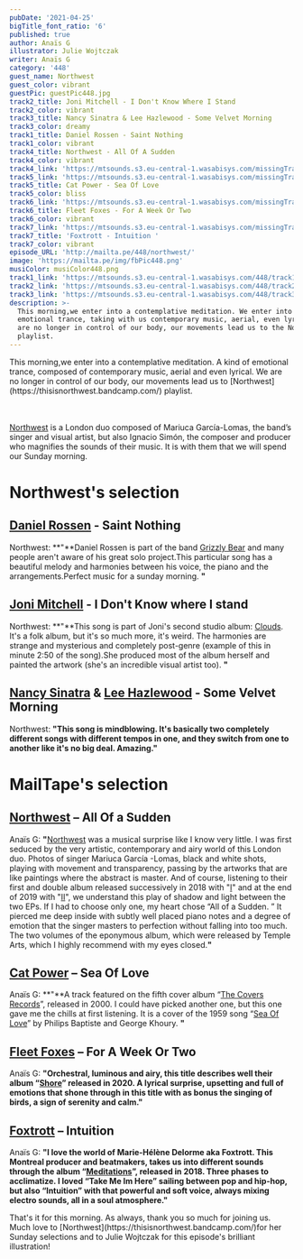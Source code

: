 ```yaml
---
pubDate: '2021-04-25'
bigTitle_font_ratio: '6'
published: true
author: Anaïs G
illustrator: Julie Wojtczak
writer: Anaïs G
category: '448'
guest_name: Northwest
guest_color: vibrant
guestPic: guestPic448.jpg
track2_title: Joni Mitchell - I Don't Know Where I Stand
track2_color: vibrant
track3_title: Nancy Sinatra & Lee Hazlewood - Some Velvet Morning
track3_color: dreamy
track1_title: Daniel Rossen - Saint Nothing
track1_color: vibrant
track4_title: Northwest - All Of A Sudden
track4_color: vibrant
track4_link: 'https://mtsounds.s3.eu-central-1.wasabisys.com/missingTrack.mp3'
track5_link: 'https://mtsounds.s3.eu-central-1.wasabisys.com/missingTrack.mp3'
track5_title: Cat Power - Sea Of Love
track5_color: bliss
track6_link: 'https://mtsounds.s3.eu-central-1.wasabisys.com/missingTrack.mp3'
track6_title: Fleet Foxes - For A Week Or Two
track6_color: vibrant
track7_link: 'https://mtsounds.s3.eu-central-1.wasabisys.com/missingTrack.mp3'
track7_title: 'Foxtrott - Intuition '
track7_color: vibrant
episode_URL: 'http://mailta.pe/448/northwest/'
image: 'https://mailta.pe/img/fbPic448.png'
musiColor: musiColor448.png
track1_link: 'https://mtsounds.s3.eu-central-1.wasabisys.com/448/track1.mp3'
track2_link: 'https://mtsounds.s3.eu-central-1.wasabisys.com/448/track2.mp3'
track3_link: 'https://mtsounds.s3.eu-central-1.wasabisys.com/448/track3.mp3'
description: >-
  This morning,we enter into a contemplative meditation. We enter into a kind of
  emotional trance, taking with us contemporary music, aerial, even lyrical. We
  are no longer in control of our body, our movements lead us to the Northwest
  playlist.
---
```


<p id="introduction">
  This morning,we enter into a contemplative meditation. A kind of emotional trance, composed of contemporary music, aerial and even lyrical. We are no longer in control of our body, our movements lead us to [Northwest](https://thisisnorthwest.bandcamp.com/) playlist.
  
   <br><br>[Northwest](https://thisisnorthwest.bandcamp.com/) is a London duo composed of Mariuca García-Lomas, the band’s singer and visual artist, but also Ignacio Simón, the composer and producer who magnifies the sounds of their music. It is with them that we will spend our Sunday morning.
</p>

# Northwest's selection

## [Daniel Rossen](http://www.danielrossen.com/) - Saint Nothing
Northwest: **"**Daniel Rossen is part of the band [Grizzly Bear](http://grizzly-bear.net/) and many people aren't aware of his great solo project.This particular song has a beautiful melody and harmonies between his voice, the piano and the arrangements.Perfect music for a sunday morning. **"**

## [Joni Mitchell](https://jonimitchell.com/) - I Don't Know where I stand
Northwest: **"**This song is part of Joni's second studio album: [Clouds](https://fr.wikipedia.org/wiki/Clouds_(album_de_Joni_Mitchell)). It's a folk album, but it's so much more, it's weird. The harmonies are strange and mysterious and completely post-genre (example of this in minute 2:50 of the song).She produced most of the album herself and painted the artwork (she's an incredible visual artist too). **"**

## [Nancy Sinatra](https://fr.wikipedia.org/wiki/Nancy_Sinatra) & [Lee Hazlewood](https://fr.wikipedia.org/wiki/Lee_Hazlewood) - Some Velvet Morning
Northwest: **"**This song is mindblowing. It's basically two completely different songs with different tempos in one, and they switch from one to another like it's no big deal. Amazing.**"**

# MailTape's selection

## [Northwest](https://thisisnorthwest.bandcamp.com/) – All Of a Sudden
Anaïs G: **"**[Northwest](https://thisisnorthwest.bandcamp.com/) was a musical surprise like I know very little. I was first seduced by the very artistic, contemporary and airy world of this London duo. Photos of singer Mariuca García -Lomas, black and white shots, playing with movement and transparency, passing by the artworks that are like paintings where the abstract is master. And of course, listening to their first and double album released successively in 2018 with "[I](https://thisisnorthwest.bandcamp.com/album/i)" and at the end of 2019 with "[II](https://thisisnorthwest.bandcamp.com/album/ii)", we understand this play of shadow and light between the two EPs. If I had to choose only one, my heart chose “All of a Sudden. ” It pierced me deep inside with subtly well placed piano notes and a degree of emotion that the singer masters to perfection without falling into too much. The two volumes of the eponymous album, which were released by Temple Arts, which I highly recommend with my eyes closed.**"**

## [Cat Power](https://www.catpowermusic.com/) – Sea Of Love
Anaïs G: **"**A track featured on the fifth cover album “[The Covers Records](https://fr.wikipedia.org/wiki/The_Covers_Record)”, released in 2000. I could have picked another one, but this one gave me the chills at first listening. It is a cover of the 1959 song “[Sea Of Love](https://www.youtube.com/watch?v=lrkNRcyvtF4)” by Philips Baptiste and George Khoury. **"**

## [Fleet Foxes](https://www.fleetfoxes.co/shore/record-shore-day-eu) – For A Week Or Two
Anaïs G: **"**Orchestral, luminous and airy, this title describes well their album “[Shore](https://soundcloud.com/fleetfoxes/sets/shore-328506053)” released in 2020. A lyrical surprise, upsetting and full of emotions that shone through in this title with as bonus the singing of birds, a sign of serenity and calm.**"**

## [Foxtrott](https://foxtrott.bandcamp.com/) – Intuition
Anaïs G: **"**I love the world of Marie-Hélène Delorme aka Foxtrott. This Montreal producer and beatmakers, takes us into different sounds through the album “[Meditations](https://soundcloud.com/foxtrottfoxtrott/sets/meditations-i-ii-iii-1)”, released in 2018. Three phases to acclimatize. I loved “Take Me Im Here” sailing between pop and hip-hop, but also “Intuition” with that powerful and soft voice, always mixing electro sounds, all in a soul atmosphere.**"**

<p id="outroduction">That's it for this morning. As always, thank you so much for joining us. Much love to [Northwest](https://thisisnorthwest.bandcamp.com/)for her Sunday selections and to Julie Wojtczak for this episode's brilliant illustration! </p>
